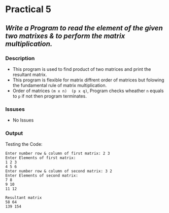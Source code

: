 # Practical 5
## _Write a Program to read the element of the given two matrixes & to perform the matrix multiplication._

### Description
- This program is used to find product of two matrices and print the resultant matrix.
- This program is flexible for matrix diffrent order of matrices but folowing the fundamental rule of matrix multiplication.
- Order of matrices `(m x n)  (p x q)`, Program checks wheather `n` equals to `p` if not then program terminates.  
 
### Issuses
- No Issues

### Output
Testing the Code:
```
Enter number row & column of first matrix: 2 3
Enter Elements of first matrix: 
1 2 3
4 5 6
Enter number row & column of second matrix: 3 2
Enter Elements of second matrix: 
7 8
9 10
11 12

Resultant matrix
58 64
139 154
```